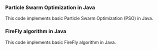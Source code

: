 ### Particle Swarm Optimization in Java ###

This code implements basic Particle Swarm Optimization (PSO) in Java.

### FireFly algorithm in Java ###

This code implements basic FireFly algorithm in Java.
